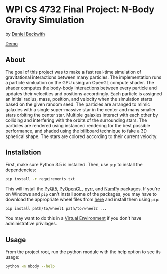 # WPI CS 4732 Final Project: N-Body Gravity Simulation

by [Daniel Beckwith](https://github.com/dbeckwith)

[Demo](https://youtu.be/JnmFOf1LoPg)

## About

The goal of this project was to make a fast real-time simulation of gravitational interactions between many particles. The implementation runs a particle simluation on the GPU using an OpenGL compute shader. The shader computes the body-body interactions between every particle and updates their velocities and positions accordingly. Each particle is assigned an initial radius, mass, position, and velocity when the simulation starts based on the given random seed. The particles are arranged to mimic galaxies with a single super-massive star in the center and many smaller stars orbiting the center star. Multiple galaxies interact with each other by colliding and interfering with the orbits of the surrounding stars. The particles are rendered using instanced rendering for the best possible performance, and shaded using the billboard technique to fake a 3D spherical shape. The stars are colored according to their current velocity.

## Installation

First, make sure Python 3.5 is installed. Then, use `pip` to install the dependencies:

```bash
pip install -r requirements.txt
```

This will install the [PyQt5](https://www.riverbankcomputing.com/software/pyqt/download5), [PyOpenGL](http://pyopengl.sourceforge.net/), [pyrr](https://github.com/adamlwgriffiths/Pyrr), and [NumPy](http://www.numpy.org/) packages. If you're on Windows and `pip` can't install some of the packages, you may have to download the appropriate wheel files from [here](http://www.lfd.uci.edu/~gohlke/pythonlibs/) and install them using `pip`:

```bash
pip install path/to/wheel1 path/to/wheel2 ...
```

You may want to do this in a [Virtual Environment](http://docs.python-guide.org/en/latest/dev/virtualenvs/) if you don't have administrative privilages.

## Usage

From the project root, run the python module with the help option to see its usage:

```bash
python -m nbody --help
```
